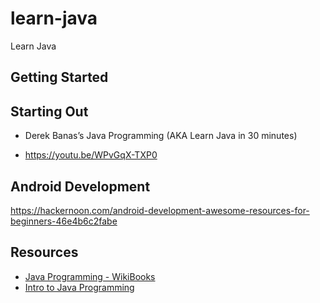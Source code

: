 # learn-java
Learn Java

## Getting Started

## Starting Out
* Derek Banas’s Java Programming (AKA Learn Java in 30 minutes)
- https://youtu.be/WPvGqX-TXP0

## Android Development
https://hackernoon.com/android-development-awesome-resources-for-beginners-46e4b6c2fabe

## Resources
- [Java Programming - WikiBooks](https://en.wikibooks.org/wiki/Java_Programming)
- [Intro to Java Programming](https://classroom.udacity.com/courses/cs046/lessons/176475143/concepts/1784228310923)
